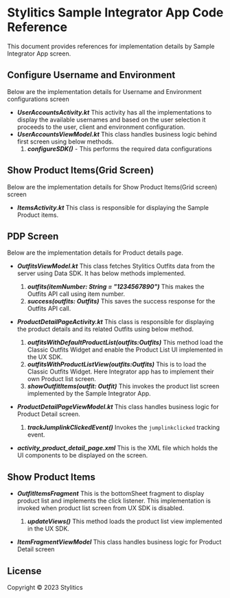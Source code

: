 # Stylitics Sample Integrator App Code Reference 

This document provides references for implementation details by Sample Integrator App screen.

## Configure Username and Environment

Below are the implementation details for Username and Environment configurations screen

* *_**UserAccountsActivity.kt**_* This activity has all the implementations to display the available usernames and based on the user selection it proceeds to the user, client and environment configuration.
* *_**UserAccountsViewModel.kt**_* This class handles business logic behind first screen using below methods.
     1. *_**configureSDK()**_* - This performs the required data configurations



## Show Product Items(Grid Screen)

Below are the implementation details for Show Product Items(Grid screen) screen

* *_**ItemsActivity.kt**_* This class is responsible for displaying the Sample Product items.

## PDP Screen

Below are the implementation details for Product details page.

* *_**OutfitsViewModel.kt**_* This class fetches Stylitics Outfits data from the server using Data SDK. It has below methods implemented.
     1. *_**outfits(itemNumber: String = "1234567890")**_* This makes the Outfits API call using item number.
     2. *_**success(outfits: Outfits)**_* This saves the success response for the Outfits API call.

* *_**ProductDetailPageActivity.kt**_* This class is responsible for displaying the product details and its related Outfits using below method.
     1. *_**outfitsWithDefaultProductList(outfits:Outfits)**_* This method load the Classic Outfits Widget and enable the Product List UI implemented in the UX SDK.
     2. *_**outfitsWithProductListView(outfits:Outfits)**_* This is to load the  Classic Outfits Widget. Here Integrator app has to implement their own Product list screen.
     3. *_**showOutfitItems(outfit: Outfit)**_* This invokes the product list screen implemented by the Sample Integrator App.

* *_**ProductDetailPageViewModel.kt**_* This class handles business logic for Product Detail screen.
     1. *_**trackJumplinkClickedEvent()**_* Invokes the `jumplinkclicked` tracking event.

* *_**activity_product_detail_page.xml**_* This is the XML file which holds the UI components to be displayed on the screen.

## Show Product Items

* *_**OutfitItemsFragment**_* This is the bottomSheet fragment to display product list and implements the click listener. This implementation is invoked when product list screen from UX SDK is disabled.
     1. *_**updateViews()**_* This method loads the product list view implemented in the UX SDK. 

* *_**ItemFragmentViewModel**_* This class handles business logic for Product Detail screen

## License

Copyright © 2023 Stylitics
